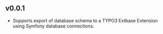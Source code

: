 ## v0.0.1

 * Supports export of database schema to a TYPO3 Extbase Extension using Symfony database connections.